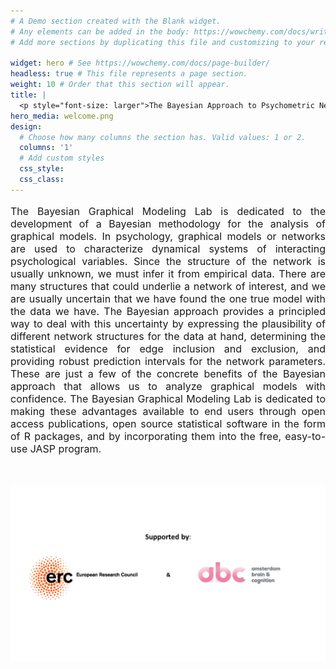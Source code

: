 ```yaml
---
# A Demo section created with the Blank widget.
# Any elements can be added in the body: https://wowchemy.com/docs/writing-markdown-latex/
# Add more sections by duplicating this file and customizing to your requirements.

widget: hero # See https://wowchemy.com/docs/page-builder/
headless: true # This file represents a page section.
weight: 10 # Order that this section will appear.
title: |
  <p style="font-size: larger">The Bayesian Approach to Psychometric Networks</p>
hero_media: welcome.png
design:
  # Choose how many columns the section has. Valid values: 1 or 2.
  columns: '1'
  # Add custom styles
  css_style:
  css_class:
---
```


<p style="font-size:medium;text-align:justify">The Bayesian Graphical Modeling Lab is dedicated to the development of a Bayesian methodology for the analysis of graphical models. In psychology, graphical models or networks are used to characterize dynamical systems of interacting psychological variables. Since the structure of the network is usually unknown, we must infer it from empirical data. There are many structures that could underlie a network of interest, and we are usually uncertain that we have found the one true model with the data we have. The Bayesian approach provides a principled way to deal with this uncertainty by expressing the plausibility of different network structures for the data at hand, determining the statistical evidence for edge inclusion and exclusion, and providing robust prediction intervals for the network parameters. These are just a few of the concrete benefits of the Bayesian approach that allows us to analyze graphical models with confidence. The Bayesian Graphical Modeling Lab is dedicated to making these advantages available to end users through open access publications, open source statistical software in the form of R packages, and by incorporating them into the free, easy-to-use JASP program.</p>

<br>

![Image](support.png)


